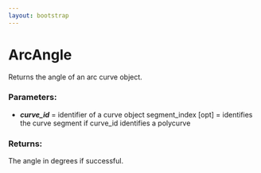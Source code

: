 ```yaml
---
layout: bootstrap
---
```


# ArcAngle

Returns the angle of an arc curve object.
        

### Parameters:

- ***curve_id*** = identifier of a curve object
segment_index [opt] = identifies the curve segment if 
curve_id identifies a polycurve
        

### Returns:


The angle in degrees if successful.
        
